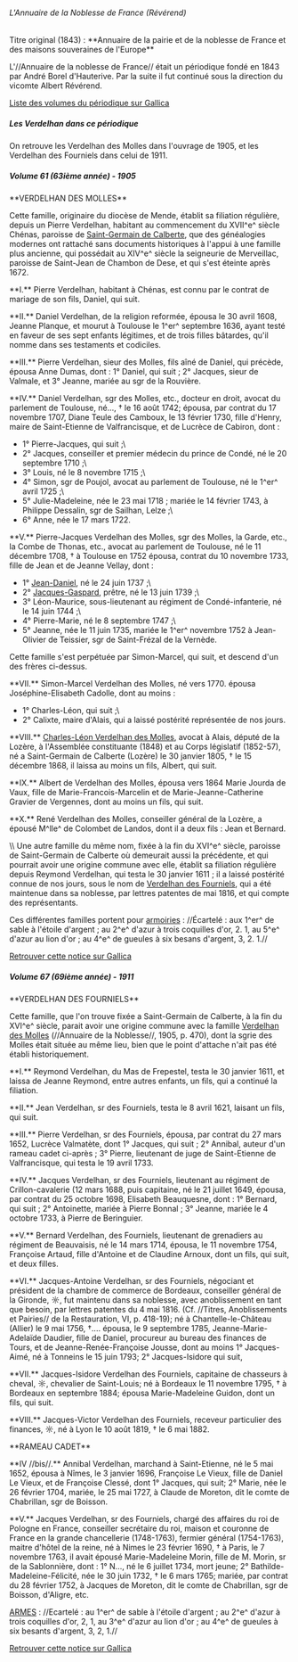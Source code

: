 ###### L\'Annuaire de la Noblesse de France (Révérend)

Titre original (1843) : \*\*Annuaire de la pairie et de la noblesse de
France et des maisons souveraines de l\'Europe\*\*

L\'//Annuaire de la noblesse de France// était un périodique fondé en
1843 par André Borel d\'Hauterive. Par la suite il fut continué sous la
direction du vicomte Albert Révérend.

[Liste des volumes du périodique sur
Gallica](http://gallica.bnf.fr/ark:/12148/cb326964979/date.r=verdelhan.langfr)

##### Les Verdelhan dans ce périodique

On retrouve les Verdelhan des Molles dans l\'ouvrage de 1905, et les
Verdelhan des Fourniels dans celui de 1911.

##### Volume 61 (63ième année) - 1905

 **VERDELHAN DES MOLLES\*\*

Cette famille, originaire du diocèse de Mende, établit sa filiation
régulière, depuis un Pierre Verdelhan, habitant au commencement du
XVII^e^ siècle Chénas, paroisse de [Saint-Germain de
Calberte](Liste_des_propriétés_notables), que des généalogies
modernes ont rattaché sans documents historiques à l\'appui à une
famille plus ancienne, qui possédait au XIV^e^ siècle la seigneurie de
Merveillac, paroisse de Saint-Jean de Chambon de Dese, et qui s\'est
éteinte après 1672.

 **I.\*\* Pierre Verdelhan, habitant à Chénas, est connu par le
        contrat de mariage de son fils, Daniel, qui suit.

<!-- -->

 **II.\*\* Daniel Verdelhan, de la religion reformée, épousa le 30
        avril 1608, Jeanne Planque, et mourut à Toulouse le 1^er^
        septembre 1636, ayant testé en faveur de ses sept enfants
        légitimes, et de trois filles bâtardes, qu\'il nomme dans ses
        testaments et codiciles.

<!-- -->

 **III.\*\* Pierre Verdelhan, sieur des Molles, fils aîné de
        Daniel, qui précède, épousa Anne Dumas, dont : 1° Daniel, qui
        suit ; 2° Jacques, sieur de Valmale, et 3° Jeanne, mariée au sgr
        de la Rouvière.

<!-- -->

 **IV.\*\* Daniel Verdelhan, sgr des Molles, etc., docteur en
        droit, avocat du parlement de Toulouse, né\..., † le 16 août
        1742; épousa, par contrat du 17 novembre 1707, Diane Teule des
        Camboux, le 13 février 1730, fille d\'Henry, maire de
        Saint-Etienne de Valfrancisque, et de Lucrèce de Cabiron, dont :

 * 1° Pierre-Jacques, qui suit ;\
 * 2° Jacques, conseiller et premier médecin du prince de Condé, né le 20 septembre 1710 ;\
 * 3° Louis, né le 8 novembre 1715 ;\
 * 4° Simon, sgr de Poujol, avocat au parlement de Toulouse, né le 1^er^ avril 1725 ;\
 * 5° Julie-Madeleine, née le 23 mai 1718 ; mariée le 14 février 1743, à Philippe Dessalin, sgr de Sailhan, Lelze ;\
 * 6° Anne, née le 17 mars 1722.

 **V.\*\* Pierre-Jacques Verdelhan des Molles, sgr des Molles, la
        Garde, etc., la Combe de Thonas, etc., avocat au parlement de
        Toulouse, né le 11 décembre 1708, † à Toulouse en 1752 épousa,
        contrat du 10 novembre 1733, fille de Jean et de Jeanne Vellay,
        dont :

 * 1° [Jean-Daniel](Jean-Daniel_Verdelhan_des_Molles_(1737-1822)), né le 24 juin 1737 ;\
 * 2° [Jacques-Gaspard](Jacques-Gaspard_Verdelhan_des_Molles_(1739-1794)), prêtre, né le 13 juin 1739 ;\
 * 3° Léon-Maurice, sous-lieutenant au régiment de Condé-infanterie, né le 14 juin 1744 ;\
 * 4° Pierre-Marie, né le 8 septembre 1747 ;\
 * 5° Jeanne, née le 11 juin 1735, mariée le 1^er^ novembre 1752 à Jean-Olivier de Teissier, sgr de Saint-Frézal de la Vernède.

Cette famille s\'est perpétuée par Simon-Marcel, qui suit, et descend
d\'un des frères ci-dessus.

 **VII.\*\* Simon-Marcel Verdelhan des Molles, né vers 1770. épousa
        Joséphine-Elisabeth Cadolle, dont au moins :

 * 1° Charles-Léon, qui suit ;\
 * 2° Calixte, maire d'Alais, qui a laissé postérité représentée de nos jours.

 **VIII.\*\* [Charles-Léon Verdelhan des
        Molles](Charles-Léon_Verdelhan_des_Molles_(1805-1868)),
        avocat à Alais, député de la Lozère, à l\'Assemblée
        constituante (1848) et au Corps législatif (1852-57), né a
        Saint-Germain de Calberte (Lozère) le 30 janvier 1805, † le 15
        décembre 1868, il laissa au moins un fils, Albert, qui suit.

<!-- -->

 **IX.\*\* Albert de Verdelhan des Molles, épousa vers 1864 Marie
        Jourda de Vaux, fille de Marie-Francois-Marcelin et de
        Marie-Jeanne-Catherine Gravier de Vergennes, dont au moins un
        fils, qui suit.

<!-- -->

 **X.\*\* René Verdelhan des Molles, conseiller général de la
        Lozère, a épousé M^lle^ de Colombet de Landos, dont il a deux
        fils : Jean et Bernard.

\\\\ Une autre famille du même nom, fixée à la fin du XVI^e^ siècle,
paroisse de Saint-Germain de Calberte où demeurait aussi la précédente,
et qui pourrait avoir une origine commune avec elle, établit sa
filiation régulière depuis Reymond Verdelhan, qui testa le 30 janvier
1611 ; il a laissé postérité connue de nos jours, sous le nom de
[Verdelhan des
Fourniels](Annuaire_de_la_Noblesse_de_France_(Révérend)#Volume_67_(69ième_année)_-_1911),
qui a été maintenue dans sa noblesse, par lettres patentes de mai 1816,
et qui compte des représentants.

Ces différentes familles portent pour
[armoiries](Armoiries_des_Verdelhan) : //Écartelé : aux 1^er^
de sable à l\'étoile d\'argent ; au 2^e^ d\'azur à trois coquilles
d\'or, 2. 1, au 5^e^ d\'azur au lion d\'or ; au 4^e^ de gueules à six
besans d\'argent, 3, 2. 1.//

[Retrouver cette notice sur
Gallica](http://gallica.bnf.fr/ark:/12148/bpt6k366329.image.r=verdelhan.f277.langFR)

##### Volume 67 (69ième année) - 1911

 **VERDELHAN DES FOURNIELS\*\*

Cette famille, que l\'on trouve fixée a Saint-Germain de Calberte, à la
fin du XVI^e^ siècle, parait avoir une origine commune avec la famille
[Verdelhan des
Molles](Annuaire_de_la_Noblesse_de_France_(Révérend)#Volume_61_(63ième_année)_-_1905)
(//Annuaire de la Noblesse//, 1905, p. 470), dont la sgrie des Molles
était située au même lieu, bien que le point d\'attache n\'ait pas été
établi historiquement.

 **I.\*\* Reymond Verdelhan, du Mas de Frepestel, testa le 30
        janvier 1611, et laissa de Jeanne Reymond, entre autres enfants,
        un fils, qui a continué la filiation.

<!-- -->

 **II.\*\* Jean Verdelhan, sr des Fourniels, testa le 8 avril 1621,
        laisant un fils, qui suit.

<!-- -->

 **III.\*\* Pierre Verdelhan, sr des Fourniels, épousa, par contrat
        du 27 mars 1652, Lucrèce Valmatète, dont 1° Jacques, qui suit ;
        2° Annibal, auteur d\'un rameau cadet ci-après ; 3° Pierre,
        lieutenant de juge de Saint-Etienne de Valfrancisque, qui testa
        le 19 avril 1733.

<!-- -->

 **IV.\*\* Jacques Verdelhan, sr des Fourniels, lieutenant au
        régiment de Crillon-cavalerie (12 mars 1688, puis capitaine, né
        le 21 juillet 1649, épousa, par contrat du 25 octobre 1698,
        Elisabeth Beauquesne, dont : 1° Bernard, qui suit ; 2°
        Antoinette, mariée à Pierre Bonnal ; 3° Jeanne, mariée le 4
        octobre 1733, à Pierre de Beringuier.

<!-- -->

 **V.\*\* Bernard Verdelhan, des Fourniels, lieutenant de
        grenadiers au régiment de Beauvaisis, né le 14 mars 1714,
        épousa, le 11 novembre 1754, Françoise Artaud, fille d\'Antoine
        et de Claudine Arnoux, dont un fils, qui suit, et deux filles.

<!-- -->

 **VI.\*\* Jacques-Antoine Verdelhan, sr des Fourniels, négociant
        et président de la chambre de commerce de Bordeaux, conseiller
        général de la Gironde, ☼, fut maintenu dans sa noblesse, avec
        anoblissement en tant que besoin, par lettres patentes du 4
        mai 1816. (Cf. //Titres, Anoblissements et Pairies// de la
        Restauration, VI, p. 418-19); né à Chantelle-le-Château (Allier)
        le 9 mai 1756, †\.... épousa, le 9 septembre 1785,
        Jeanne-Marie-Adelaïde Daudier, fille de Daniel, procureur au
        bureau des finances de Tours, et de Jeanne-Renée-Françoise
        Jousse, dont au moins 1° Jacques-Aimé, né à Tonneins le 15 juin
        1793; 2° Jacques-Isidore qui suit,

<!-- -->

 **VII.\*\* Jacques-Isidore Verdelhan des Fourniels, capitaine de
        chasseurs à cheval, ☼, chevalier de Saint-Louis; né à Bordeaux
        le 11 novembre 1795, † à Bordeaux en septembre 1884; épousa
        Marie-Madeleine Guidon, dont un fils, qui suit.

<!-- -->

 **VIII.\*\* Jacques-Victor Verdelhan des Fourniels, receveur
        particulier des finances, ☼, né à Lyon le 10 août 1819, † le 6
        mai 1882.

<!-- -->

 **RAMEAU CADET\*\*

<!-- -->

 **IV //bis//.\*\* Annibal Verdelhan, marchand à Saint-Etienne, né
        le 5 mai 1652, épousa à Nîmes, le 3 janvier 1696, Françoise Le
        Vieux, fille de Daniel Le Vieux, et de Françoise Clessé, dont 1°
        Jacques, qui suit; 2° Marie, née le 26 février 1704, mariée, le
        25 mai 1727, à Claude de Moreton, dit le comte de Chabrillan,
        sgr de Boisson.

<!-- -->

 **V.\*\* Jacques Verdelhan, sr des Fourniels, chargé des affaires
        du roi de Pologne en France, conseiller secrétaire du roi,
        maison et couronne de France en la grande chancellerie
        (1748-1763), fermier général (1754-1763), maitre d\'hôtel de la
        reine, né à Nimes le 23 février 1690, † à Paris, le 7 novembre
        1763, il avait épousé Marie-Madeleine Morin, fille de M. Morin,
        sr de la Sablonnière, dont : 1° N\..., né le 6 juillet 1734,
        mort jeune; 2° Bathilde-Madeleine-Félicité, née le 30 juin 1732,
        † le 6 mars 1765; mariée, par contrat du 28 février 1752, à
        Jacques de Moreton, dit le comte de Chabrillan, sgr de Boisson,
        d\'Aligre, etc.

[ARMES](Armoiries_des_Verdelhan) : //Ecartelé : au 1^er^ de
sable à l\'étoile d\'argent ; au 2^e^ d\'azur à trois coquilles d\'or,
2, 1, au 3^e^ d\'azur au lion d\'or ; au 4^e^ de gueules à six besants
d\'argent, 3, 2, 1.//

[Retrouver cette notice sur
Gallica](http://gallica.bnf.fr/ark:/12148/bpt6k36638c.image.r=verdelhan.f242.langFR)
